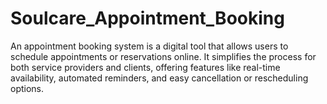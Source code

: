 # Soulcare_Appointment_Booking
An appointment booking system is a digital tool that allows users to schedule appointments or reservations online. It simplifies the process for both service providers and clients, offering features like real-time availability, automated reminders, and easy cancellation or rescheduling options.
